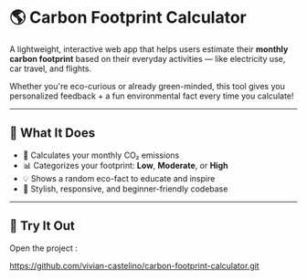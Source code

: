 # 🌎 Carbon Footprint Calculator

A lightweight, interactive web app that helps users estimate their **monthly carbon footprint** based on their everyday activities — like electricity use, car travel, and flights.

Whether you're eco-curious or already green-minded, this tool gives you personalized feedback + a fun environmental fact every time you calculate!

---

## 🧠 What It Does

- 🔢 Calculates your monthly CO₂ emissions
- 📊 Categorizes your footprint: **Low**, **Moderate**, or **High**
- 💡 Shows a random eco-fact to educate and inspire
- 🎨 Stylish, responsive, and beginner-friendly codebase

---
## 🚀 Try It Out

Open the project :

 https://github.com/vivian-castelino/carbon-footprint-calculator.git
